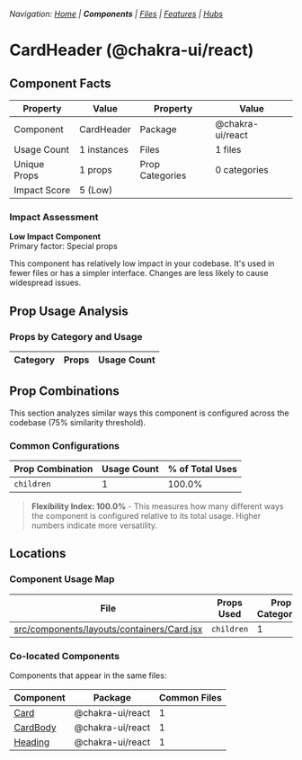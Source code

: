 
*Navigation: [Home](../../index.md) | **Components** | [Files](../../files.md) | [Features](../../features.md) | [Hubs](../../hubs.md)*



# CardHeader (@chakra-ui/react)

## Component Facts

| Property | Value | Property | Value |
|----------|-------|----------|-------|
| Component | CardHeader | Package | @chakra-ui/react |
| Usage Count | 1 instances | Files | 1 files |
| Unique Props | 1 props | Prop Categories | 0 categories |
| Impact Score | 5 (Low) | | |

### Impact Assessment

**Low Impact Component**  
Primary factor: Special props

This component has relatively low impact in your codebase. It&#x27;s used in fewer files or has a simpler interface. Changes are less likely to cause widespread issues.

## Prop Usage Analysis

### Props by Category and Usage

| Category | Props | Usage Count |
|----------|-------|-------------|

## Prop Combinations

This section analyzes similar ways this component is configured across the codebase (75% similarity threshold).

### Common Configurations

| Prop Combination | Usage Count | % of Total Uses |
|------------------|-------------|----------------|
| `children` | 1 | 100.0% |

> **Flexibility Index: 100.0%** - This measures how many different ways the component is configured relative to its total usage. Higher numbers indicate more versatility.

## Locations

### Component Usage Map

| File | Props Used | Prop Categories |
|------|------------|----------------|
| [src/components/layouts/containers/Card.jsx](https://github.com/star4beam/react-import-analyzer/blob/main/test-project/src/components/layouts/containers/Card.jsx) | `children` | 1 |

### Co-located Components
Components that appear in the same files:

| Component | Package | Common Files |
|-----------|---------|--------------|
| [Card](../@chakra-ui_react/Card.md) | @chakra-ui/react | 1 |
| [CardBody](../@chakra-ui_react/CardBody.md) | @chakra-ui/react | 1 |
| [Heading](../@chakra-ui_react/Heading.md) | @chakra-ui/react | 1 |

